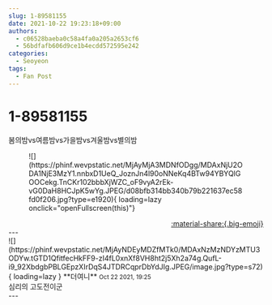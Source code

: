 ```yaml
---
slug: 1-89581155
date: 2021-10-22 19:23:18+09:00
authors:
  - c06528baeba0c58a4fa0a205a2653cf6
  - 56bdfafb606d9ce1b4ecdd572595e242
categories:
  - Seoyeon
tags:
  - Fan Post
---
```


# 1-89581155

<div class="post-container" markdown="1">
<div class="content-container md-sidebar__scrollwrap" markdown="1">

봄의밤vs여름밤vs가을밤vs겨울밤vs별의밤
<figure markdown="1">
![](https://phinf.wevpstatic.net/MjAyMjA3MDNfODgg/MDAxNjU2ODA1NjE3MzY1.nnbxD1UeQ_JoznJn4l90oNNeKq4BTw94YBYQlGOOCekg.TnCKr102bbbXjWZC_oF9vyA2rEk-vG0DaH8HCJpK5wYg.JPEG/d08bfb314bb340b79b221637ec58fd0f206.jpg?type=e1920){ loading=lazy onclick="openFullscreen(this)"}
</figure>


</div>
</div>

<div style="text-align: right;" markdown="1">
<a href="https://weverse.io/fromis9/fanpost/1-89581155" style="text-align: right;">:material-share:{.big-emoji}</a>
</div>
---

<div class="comments-container md-sidebar__scrollwrap" markdown="1">
<div class="comment" markdown="1">
<div class='id-container' markdown="1">
![](https://phinf.wevpstatic.net/MjAyNDEyMDZfMTk0/MDAxNzMzNDYzMTU3ODYw.tGTD1QfitfecHkFF9-zI4fL0xnXf8VH8ht2j5Xh2a74g.QufL-i9_92XbdgbPBLGEpzXIrDqS4JTDRCqprDbYdJIg.JPEG/image.jpg?type=s72){ loading=lazy }
**<span class="artist">더여니</span>** <small>Oct 22 2021, 19:25</small><br>
</div>
<div class='comment-body' markdown="1">
심리의 고도전이군
</div>
</div>
</div>
---
